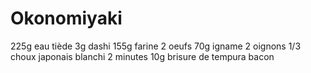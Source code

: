 # Okonomiyaki

225g eau tiède
3g dashi
155g farine
2 oeufs
70g igname
2 oignons
1/3 choux japonais blanchi 2 minutes
10g brisure de tempura
bacon
